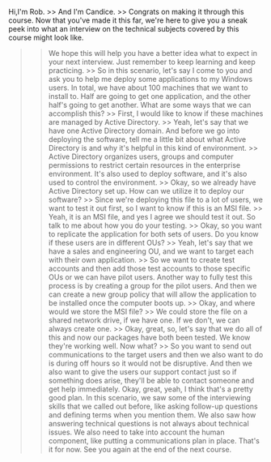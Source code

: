 Hi,I'm Rob.  >> And I'm Candice. >> Congrats on making it through this course.
Now that you've made it this far, we're here to give you a sneak peek into what
an interview on the technical subjects covered by this course might look like.
>> We hope this will help you have a better idea what to expect in your next
interview. Just remember to keep learning and keep practicing.  >> So in this
scenario, let's say I come to you and ask you to help me deploy some
applications to my Windows users. In total, we have about 100 machines that we
want to install to. Half are going to get one application, and the other half's
going to get another. What are some ways that we can accomplish this? >> First,
I would like to know if these machines are managed by Active Directory.  >>
Yeah, let's say that we have one Active Directory domain. And before we go into
deploying the software, tell me a little bit about what Active Directory is and
why it's helpful in this kind of environment. >> Active Directory organizes
users, groups and computer permissions to restrict certain resources in the
enterprise environment. It's also used to deploy software, and it's also used to
control the environment. >> Okay, so we already have Active Directory set up.
How can we utilize it to deploy our software? >> Since we're deploying this file
to a lot of users, we want to test it out first, so I want to know if this is an
MSI file.  >> Yeah, it is an MSI file, and yes I agree we should test it out. So
talk to me about how you do your testing. >> Okay, so you want to replicate the
application for both sets of users. Do you know if these users are in different
OUs?  >> Yeah, let's say that we have a sales and engineering OU, and we want to
target each with their own application. >> So we want to create test accounts
and then add those test accounts to those specific OUs or we can have pilot
users. Another way to fully test this process is by creating a group for the
pilot users. And then we can create a new group policy that will allow the
application to be installed once the computer boots up.  >> Okay, and where
would we store the MSI file?  >> We could store the file on a shared network
drive, if we have one. If we don't, we can always create one.  >> Okay, great,
so, let's say that we do all of this and now our packages have both been tested.
We know they're working well. Now what?  >> So you want to send out
communications to the target users and then we also want to do is during off
hours so it would not be disruptive. And then we also want to give the users our
support contact just so if something does arise, they'll be able to contact
someone and get help immediately. Okay, great, yeah, I think that's a pretty
good plan. In this scenario, we saw some of the interviewing skills that we
called out before, like asking follow-up questions and defining terms when you
mention them. We also saw how answering technical questions is not always about
technical issues. We also need to take into account the human component, like
putting a communications plan in place. That's it for now. See you again at the
end of the next course.